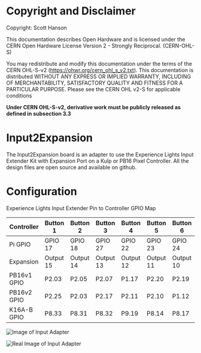# Copyright and Disclaimer
Copyright: Scott Hanson

This documentation describes Open Hardware and is licensed under the CERN Open Hardware License Version 2 - Strongly Reciprocal. (CERN-OHL-S)

You may redistribute and modify this documentation under the terms of the CERN OHL-S-v2 (https://ohwr.org/cern_ohl_s_v2.txt). This documentation is distributed WITHOUT ANY EXPRESS OR IMPLIED WARRANTY, INCLUDING OF MERCHANTABILITY, SATISFACTORY QUALITY AND FITNESS FOR A PARTICULAR PURPOSE. Please see the CERN OHL v2-S for applicable conditions

**Under CERN OHL-S-v2, derivative work must be publicly released as defined in subsection 3.3**

# Input2Expansion

The Input2Expansion board is an adapter to use the Experience Lights Input Extender Kit with Expansion Port on a Kulp or PB16 Pixel Controller.  All the design files are open source and available on github.

# Configuration

Experience Lights Input Extender Pin to Controller GPIO Map

|Controller |Button 1 |Button 2 |Button 3 |Button 4 |Button 5 |Button 6 |
|-----------|---------|---------|---------|---------|---------|---------|
|Pi GPIO    |GPIO 17  |GPIO 18  |GPIO 27  |GPIO 22  |GPIO 23  |GPIO 24  |
|Expansion  |Output 15|Output 14|Output 13|Output 12|Output 11|Output 10|
|PB16v1 GPIO|P2.03    |P2.05    |P2.07    |P1.17    |P2.20    |P2.19    |
|PB16v2 GPIO|P2.25    |P2.03    |P2.17    |P2.11    |P2.10    |P1.12    |
|K16A-B GPIO|P8.33    |P8.31    |P8.32    |P9.19    |P8.14    |P8.17    |

![Image of Input Adapter](https://github.com/computergeek1507/PB_16/raw/master/Input_Adapter/Input_Adapter.png)

![Real Image of Input Adapter](https://github.com/computergeek1507/PB_16/raw/master/Input_Adapter/PXL_20220919_122310893.jpg)

